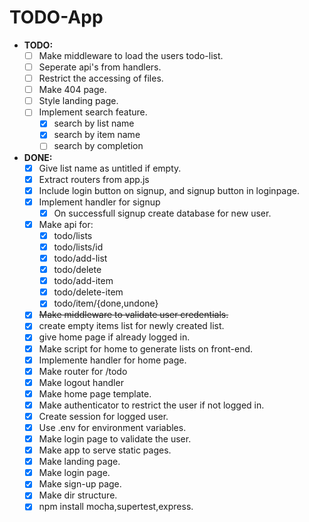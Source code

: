 # TODO-App

- **TODO:** 
  - [ ] Make middleware to load the users todo-list.
  - [ ] Seperate api's from handlers.
  - [ ] Restrict the accessing of files.
  - [ ] Make 404 page.
  - [ ] Style landing page.
  - [ ] Implement search feature.
    - [x] search by list name
    - [x] search by item name
    - [ ] search by completion

- **DONE:**
  - [x] Give list name as untitled if empty.
  - [x] Extract routers from app.js
  - [x] Include login button on signup, and signup button in loginpage.
  - [x] Implement handler for signup 
    - [x] On successfull signup create database for new user.
  - [x] Make api for:
    - [x] todo/lists
    - [x] todo/lists/id
    - [x] todo/add-list
    - [x] todo/delete
    - [x] todo/add-item
    - [x] todo/delete-item
    - [x] todo/item/{done,undone}
  - [x] ~~Make middleware to validate user credentials.~~
  - [x] create empty items list for newly created list.
  - [x] give home page if already logged in.
  - [x] Make script for home to generate lists on front-end.
  - [x] Implemente handler for home page.
  - [x] Make router for /todo
  - [x] Make logout handler
  - [x] Make home page template.
  - [x] Make authenticator to restrict the user if not logged in.
  - [x] Create session for logged user.
  - [x] Use .env for environment variables.
  - [x] Make login page to validate the user.
  - [x] Make app to serve static pages.
  - [x] Make landing page.
  - [x] Make login page.
  - [x] Make sign-up page.
  - [x] Make dir structure.
  - [x] npm install mocha,supertest,express.

